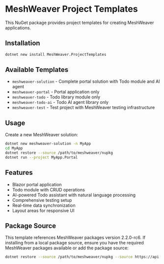 # MeshWeaver Project Templates

This NuGet package provides project templates for creating MeshWeaver applications.

## Installation

```bash
dotnet new install MeshWeaver.ProjectTemplates
```

## Available Templates

- `meshweaver-solution` - Complete portal solution with Todo module and AI agent
- `meshweaver-portal` - Portal application only
- `meshweaver-todo` - Todo library module only
- `meshweaver-todo-ai` - Todo AI agent library only
- `meshweaver-test` - Test project with MeshWeaver testing infrastructure

## Usage

Create a new MeshWeaver solution:

```bash
dotnet new meshweaver-solution -n MyApp
cd MyApp
dotnet restore --source /path/to/meshweaver/nupkg
dotnet run --project MyApp.Portal
```

## Features

- Blazor portal application
- Todo module with CRUD operations
- AI-powered Todo assistant with natural language processing
- Comprehensive testing setup
- Real-time data synchronization
- Layout areas for responsive UI

## Package Source

This template references MeshWeaver packages version 2.2.0-rc6. If installing from a local package source, ensure you have the required MeshWeaver packages available or add the package source:

```bash
dotnet restore --source /path/to/meshweaver/nupkg --source https://api.nuget.org/v3/index.json
```
